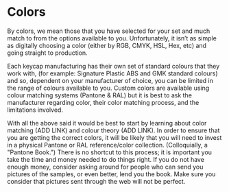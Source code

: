 # Colors

By colors, we mean those that you have selected for your set and much match to from the options available to you. Unfortunately, it isn’t as simple as digitally choosing a color (either by RGB, CMYK, HSL, Hex, etc) and going straight to production.

Each keycap manufacturing has their own set of standard colours that they work with, (for example: Signature Plastic ABS and GMK standard colours) and so, dependent on your manufacturer of choice, you can be limited in the range of colours available to you. Custom colors are available using colour matching systems (Pantone & RAL) but it is best to ask the manufacturer regarding color, their color matching process, and the limitations involved.


With all the above said it would be best to start by learning about color matching (ADD LINK) and colour theory (ADD LINK). In order to ensure that you are getting the correct colors, it will be likely that you will need to invest in a physical Pantone or RAL reference/color collection. (Colloquially, a "Pantone Book.")  There is no shortcut to this process; it is important you take the time and money needed to do things right. If you do not have enough money, consider asking around for people who can send you pictures of the samples, or even better, lend you the book. Make sure you consider that pictures sent through the web will not be perfect.
